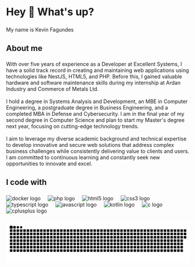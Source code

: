 <h1 align="left">Hey 👋 What's up?</h1>

###

<p align="left">My name is Kevin Fagundes</p>

###

<h2 align="left">About me</h2>

###

<p align="left">With over five years of experience as a Developer at Excellent Systems, I have a solid track record in creating and maintaining web applications using technologies like NestJS, HTML5, and PHP. Before this, I gained valuable hardware and software maintenance skills during my internship at Ardan Industry and Commerce of Metals Ltd.<br><br>I hold a degree in Systems Analysis and Development, an MBE in Computer Engineering, a postgraduate degree in Business Engineering, and a completed MBA in Defense and Cybersecurity. I am in the final year of my second degree in Computer Science and plan to start my Master's degree next year, focusing on cutting-edge technology trends.<br><br>I aim to leverage my diverse academic background and technical expertise to develop innovative and secure web solutions that address complex business challenges while consistently delivering value to clients and users. I am committed to continuous learning and constantly seek new opportunities to innovate and excel.</p>

###

<h2 align="left">I code with</h2>

###

<div align="left">
  <img src="https://cdn.jsdelivr.net/gh/devicons/devicon/icons/docker/docker-original.svg" height="40" alt="docker logo"  />
  <img width="12" />
  <img src="https://cdn.jsdelivr.net/gh/devicons/devicon/icons/php/php-original.svg" height="40" alt="php logo"  />
  <img width="12" />
  <img src="https://cdn.jsdelivr.net/gh/devicons/devicon/icons/html5/html5-original.svg" height="40" alt="html5 logo"  />
  <img width="12" />
  <img src="https://cdn.jsdelivr.net/gh/devicons/devicon/icons/css3/css3-original.svg" height="40" alt="css3 logo"  />
  <img width="12" />
  <img src="https://cdn.jsdelivr.net/gh/devicons/devicon/icons/typescript/typescript-original.svg" height="40" alt="typescript logo"  />
  <img width="12" />
  <img src="https://cdn.jsdelivr.net/gh/devicons/devicon/icons/javascript/javascript-original.svg" height="40" alt="javascript logo"  />
  <img width="12" />
  <img src="https://cdn.jsdelivr.net/gh/devicons/devicon/icons/kotlin/kotlin-original.svg" height="40" alt="kotlin logo"  />
  <img width="12" />
  <img src="https://cdn.jsdelivr.net/gh/devicons/devicon/icons/c/c-original.svg" height="40" alt="c logo"  />
  <img width="12" />
  <img src="https://cdn.jsdelivr.net/gh/devicons/devicon/icons/cplusplus/cplusplus-original.svg" height="40" alt="cplusplus logo"  />
</div>

###

<img src="https://raw.githubusercontent.com/kevinfagundes/kevinfagundes/output/snake.svg" alt="Snake animation" />

###
